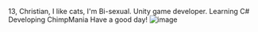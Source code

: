 13, Christian, I like cats, I'm Bi-sexual.
Unity game developer.
Learning C# 
Developing ChimpMania
Have a good day!
![image](https://github.com/user-attachments/assets/271e7972-122c-4396-998b-5bd044367379)

